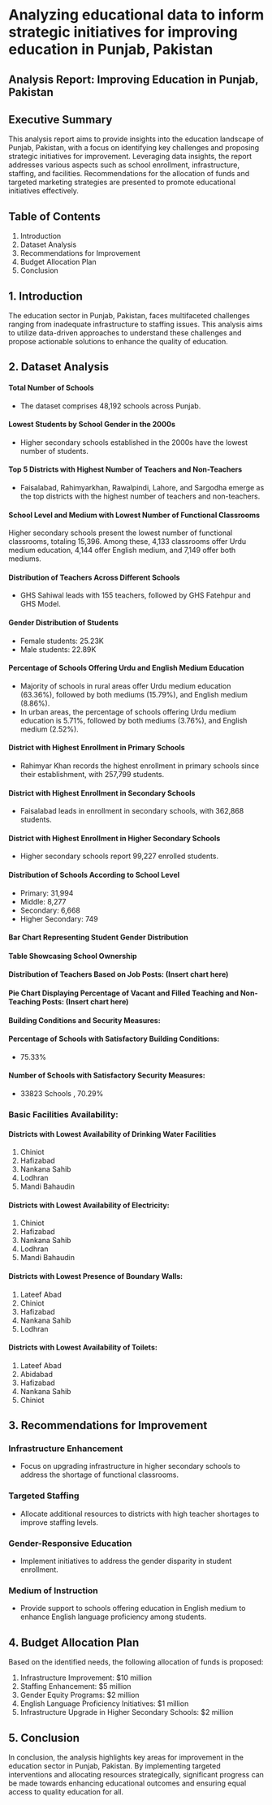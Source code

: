 
# Analyzing educational data to inform strategic initiatives for improving education in Punjab, Pakistan
## Analysis Report: Improving Education in Punjab, Pakistan

## Executive Summary

This analysis report aims to provide insights into the education landscape of Punjab, Pakistan, with a focus on identifying key challenges and proposing strategic initiatives for improvement. Leveraging data insights, the report addresses various aspects such as school enrollment, infrastructure, staffing, and facilities. Recommendations for the allocation of funds and targeted marketing strategies are presented to promote educational initiatives effectively.

## Table of Contents

1. Introduction
2. Dataset Analysis
3. Recommendations for Improvement
4. Budget Allocation Plan
5. Conclusion

## 1. Introduction

The education sector in Punjab, Pakistan, faces multifaceted challenges ranging from inadequate infrastructure to staffing issues. This analysis aims to utilize data-driven approaches to understand these challenges and propose actionable solutions to enhance the quality of education.

## 2. Dataset Analysis

#### Total Number of Schools
- The dataset comprises 48,192 schools across Punjab.

#### Lowest Students by School Gender in the 2000s
- Higher secondary schools established in the 2000s have the lowest number of students.

#### Top 5 Districts with Highest Number of Teachers and Non-Teachers
- Faisalabad, Rahimyarkhan, Rawalpindi, Lahore, and Sargodha emerge as the top districts with the highest number of teachers and non-teachers.

#### School Level and Medium with Lowest Number of Functional Classrooms
Higher secondary schools present the lowest number of functional classrooms, totaling 15,396. Among these, 4,133 classrooms offer Urdu medium education, 4,144 offer English medium, and 7,149 offer both mediums.

#### Distribution of Teachers Across Different Schools
- GHS Sahiwal leads with 155 teachers, followed by GHS Fatehpur and GHS Model.

#### Gender Distribution of Students
- Female students: 25.23K
- Male students: 22.89K

#### Percentage of Schools Offering Urdu and English Medium Education
- Majority of schools in rural areas offer Urdu medium education (63.36%), followed by both mediums (15.79%), and English medium (8.86%).
- In urban areas, the percentage of schools offering Urdu medium education is 5.71%, followed by both mediums (3.76%), and English medium (2.52%).

#### District with Highest Enrollment in Primary Schools
- Rahimyar Khan records the highest enrollment in primary schools since their establishment, with 257,799 students.

#### District with Highest Enrollment in Secondary Schools 
- Faisalabad leads in enrollment in secondary schools, with 362,868 students.

#### District with Highest Enrollment in Higher Secondary Schools
- Higher secondary schools report 99,227 enrolled students.

#### Distribution of Schools According to School Level

- Primary: 31,994
- Middle: 8,277
- Secondary: 6,668
- Higher Secondary: 749

#### Bar Chart Representing Student Gender Distribution
#### Table Showcasing School Ownership
#### Distribution of Teachers Based on Job Posts: (Insert chart here)

#### Pie Chart Displaying Percentage of Vacant and Filled Teaching and Non-Teaching Posts: (Insert chart here)

#### Building Conditions and Security Measures:

#### Percentage of Schools with Satisfactory Building Conditions:
- 75.33%

#### Number of Schools with Satisfactory Security Measures: 
- 33823 Schools , 70.29%

### Basic Facilities Availability:

#### Districts with Lowest Availability of Drinking Water Facilities
1. Chiniot
2. Hafizabad
3. Nankana Sahib
4. Lodhran
5. Mandi Bahaudin
   
#### Districts with Lowest Availability of Electricity:
1. Chiniot
2. Hafizabad
3. Nankana Sahib
4. Lodhran
5. Mandi Bahaudin
   
#### Districts with Lowest Presence of Boundary Walls:
1. Lateef Abad
2. Chiniot
3. Hafizabad
4. Nankana Sahib
5. Lodhran

#### Districts with Lowest Availability of Toilets:
1. Lateef Abad
2. Abidabad
3. Hafizabad
4. Nankana Sahib
5. Chiniot
   
## 3. Recommendations for Improvement

### Infrastructure Enhancement
- Focus on upgrading infrastructure in higher secondary schools to address the shortage of functional classrooms.

### Targeted Staffing
- Allocate additional resources to districts with high teacher shortages to improve staffing levels.

### Gender-Responsive Education
- Implement initiatives to address the gender disparity in student enrollment.

### Medium of Instruction
- Provide support to schools offering education in English medium to enhance English language proficiency among students.

## 4. Budget Allocation Plan

Based on the identified needs, the following allocation of funds is proposed:
1. Infrastructure Improvement: $10 million
2. Staffing Enhancement: $5 million
3. Gender Equity Programs: $2 million
4. English Language Proficiency Initiatives: $1 million
5. Infrastructure Upgrade in Higher Secondary Schools: $2 million

## 5. Conclusion

In conclusion, the analysis highlights key areas for improvement in the education sector in Punjab, Pakistan. By implementing targeted interventions and allocating resources strategically, significant progress can be made towards enhancing educational outcomes and ensuring equal access to quality education for all.

